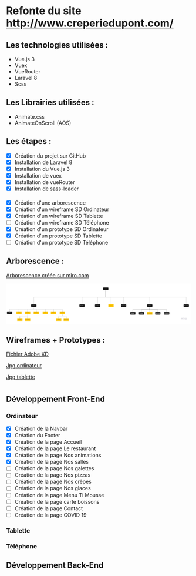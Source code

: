 # Refonte du site http://www.creperiedupont.com/

## Les technologies utilisées :
* Vue.js 3
* Vuex
* VueRouter
* Laravel 8
* Scss

## Les Librairies utilisées :
* Animate.css
* AnimateOnScroll (AOS)

## Les étapes :

- [x] Création du projet sur GitHub
- [x] Installation de Laravel 8
- [x] Installation du Vue.js 3
- [x] Installation de vuex
- [x] Installation de vueRouter
- [x] Installation de sass-loader

####

- [x] Création d'une arborescence
- [x] Création d'un wireframe SD Ordinateur
- [x] Création d'un wireframe SD Tablette
- [ ] Création d'un wireframe SD Téléphone
- [x] Création d'un prototype SD Ordinateur
- [x] Création d'un prototype SD Tablette
- [ ] Création d'un prototype SD Téléphone

## Arborescence :

[Arborescence créée sur miro.com](https://miro.com/welcomeonboard/NNKnCSP6Vrv3ECwfsIQggfQGEgNxOEf8geDMP8JusTOxewowBV5zZ03vadldQFoW)

![Version jpg](https://github.com/bezedache29/creperie-du-pont/blob/main/divers/arbo.jpg)

## Wireframes + Prototypes :

[Fichier Adobe XD](https://github.com/bezedache29/creperie-du-pont/blob/main/divers/wireframe)

[Jpg ordinateur](https://github.com/bezedache29/creperie-du-pont/blob/main/divers/wireframe/desktop)

[Jpg tablette](https://github.com/bezedache29/creperie-du-pont/blob/main/divers/wireframe/tablet)

#

## Développement Front-End

### Ordinateur

- [x] Création de la Navbar
- [x] Création du Footer
- [x] Création de la page Accueil
- [x] Création de la page Le restaurant
- [x] Création de la page Nos animations
- [x] Création de la page Nos salles
- [ ] Création de la page Nos galettes
- [ ] Création de la page Nos pizzas
- [ ] Création de la page Nos crêpes
- [ ] Création de la page Nos glaces
- [ ] Création de la page Menu Ti Mousse
- [ ] Création de la page carte boissons
- [ ] Création de la page Contact
- [ ] Création de la page COVID 19

### Tablette

### Téléphone

## Développement Back-End